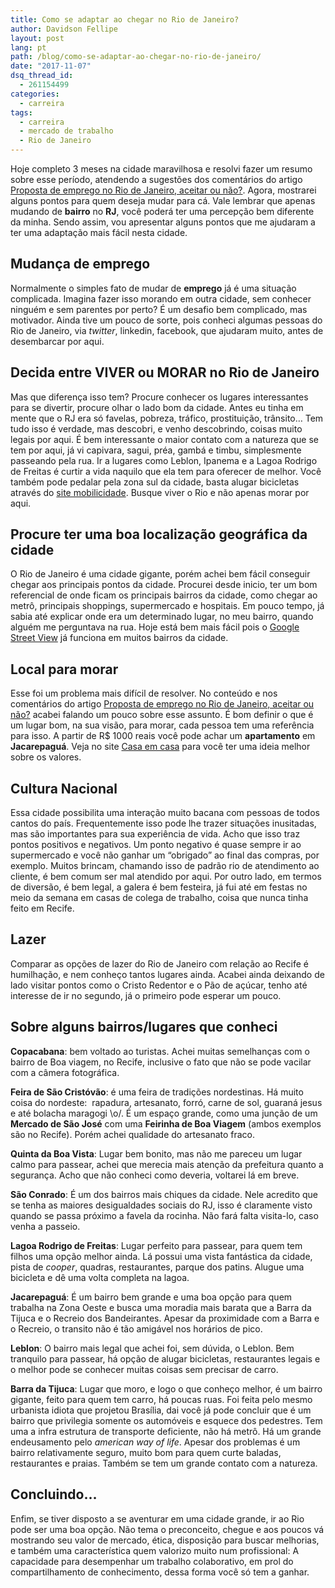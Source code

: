 ```yaml
---
title: Como se adaptar ao chegar no Rio de Janeiro?
author: Davidson Fellipe
layout: post
lang: pt
path: /blog/como-se-adaptar-ao-chegar-no-rio-de-janeiro/
date: "2017-11-07"
dsq_thread_id:
  - 261154499
categories:
  - carreira
tags:
  - carreira
  - mercado de trabalho
  - Rio de Janeiro
---
```

Hoje completo 3 meses na cidade maravilhosa e resolvi fazer um resumo sobre esse período, atendendo a sugestões dos comentários do artigo [Proposta de emprego no Rio de Janeiro, aceitar ou não?][1]. Agora, mostrarei alguns pontos para quem deseja mudar para cá. Vale lembrar que apenas mudando de **bairro** no **RJ**, você poderá ter uma percepção bem diferente da minha. Sendo assim, vou apresentar alguns pontos que me ajudaram a ter uma adaptação mais fácil nesta cidade.

 [1]: ../proposta-de-emprego-no-rio-de-janeiro-aceitar-ou-nao/



## Mudança de emprego

Normalmente o simples fato de mudar de **emprego** já é uma situação complicada. Imagina fazer isso morando em outra cidade, sem conhecer ninguém e sem parentes por perto? É um desafio bem complicado, mas motivador. Ainda tive um pouco de sorte, pois conheci algumas pessoas do Rio de Janeiro, via *twitter*, linkedin, facebook, que ajudaram muito, antes de desembarcar por aqui.

## Decida entre VIVER ou MORAR no Rio de Janeiro

Mas que diferença isso tem? Procure conhecer os lugares interessantes para se divertir, procure olhar o lado bom da cidade. Antes eu tinha em mente que o RJ era só favelas, pobreza, tráfico, prostituição, trânsito… Tem tudo isso é verdade, mas descobri, e venho descobrindo, coisas muito legais por aqui. É bem interessante o maior contato com a natureza que se tem por aqui, já vi capivara, sagui, préa, gambá e timbu, simplesmente passeando pela rua. Ir a lugares como Leblon, Ipanema e a Lagoa Rodrigo de Freitas é curtir a vida naquilo que ela tem para oferecer de melhor. Você também pode pedalar pela zona sul da cidade, basta alugar bicicletas através do [site mobilicidade][2]. Busque viver o Rio e não apenas morar por aqui.

 [2]: http://www.mobilicidade.com.br

## Procure ter uma boa localização geográfica da cidade

O Rio de Janeiro é uma cidade gigante, porém achei bem fácil conseguir chegar aos principais pontos da cidade. Procurei desde inicio, ter um bom referencial de onde ficam os principais bairros da cidade, como chegar ao metrô, principais shoppings, supermercado e hospitais. Em pouco tempo, já sabia até explicar onde era um determinado lugar, no meu bairro, quando alguém me perguntava na rua. Hoje está bem mais fácil pois o [Google Street View][3] já funciona em muitos bairros da cidade.

 [3]: http://www.google.com/intl/en_us/help/maps/streetview/

## Local para morar

Esse foi um problema mais difícil de resolver. No conteúdo e nos comentários do artigo [Proposta de emprego no Rio de Janeiro, aceitar ou não?][1] acabei falando um pouco sobre esse assunto. É bom definir o que é um lugar bom, na sua visão, para morar, cada pessoa tem uma referência para isso. A partir de R$ 1000 reais você pode achar um **apartamento** em **Jacarepaguá**. Veja no site [Casa em casa][4] para você ter uma ideia melhor sobre os valores.

 [4]: http://www.casaemcasa.com.br/

## Cultura Nacional

Essa cidade possibilita uma interação muito bacana com pessoas de todos cantos do país. Frequentemente isso pode lhe trazer situações inusitadas, mas são importantes para sua experiência de vida. Acho que isso traz pontos positivos e negativos. Um ponto negativo é quase sempre ir ao supermercado e você não ganhar um “obrigado” ao final das compras, por exemplo. Muitos brincam, chamando isso de padrão rio de atendimento ao cliente, é bem comum ser mal atendido por aqui. Por outro lado, em termos de diversão, é bem legal, a galera é bem festeira, já fui até em festas no meio da semana em casas de colega de trabalho, coisa que nunca tinha feito em Recife.

## Lazer

Comparar as opções de lazer do Rio de Janeiro com relação ao Recife é humilhação, e nem conheço tantos lugares ainda. Acabei ainda deixando de lado visitar pontos como o Cristo Redentor e o Pão de açúcar, tenho até interesse de ir no segundo, já o primeiro pode esperar um pouco.

## Sobre alguns bairros/lugares que conheci

**Copacabana**: bem voltado ao turistas. Achei muitas semelhanças com o bairro de Boa viagem, no Recife, inclusive o fato que não se pode vacilar com a câmera fotográfica.

**Feira de São Cristóvão**: é uma feira de tradições nordestinas. Há muito coisa do nordeste:  rapadura, artesanato, forró, carne de sol, guaraná jesus e até bolacha maragogi \o/. É um espaço grande, como uma junção de um **Mercado de São José** com uma **Feirinha de Boa Viagem** (ambos exemplos são no Recife). Porém achei qualidade do artesanato fraco.

**Quinta da Boa Vista**: Lugar bem bonito, mas não me pareceu um lugar calmo para passear, achei que merecia mais atenção da prefeitura quanto a segurança. Acho que não conheci como deveria, voltarei lá em breve.

**São Conrado**: É um dos bairros mais chiques da cidade. Nele acredito que se tenha as maiores desigualdades sociais do RJ, isso é claramente visto quando se passa próximo a favela da rocinha. Não fará falta visita-lo, caso venha a passeio.

**Lagoa Rodrigo de Freitas**: Lugar perfeito para passear, para quem tem filhos uma opção melhor ainda. Lá possui uma vista fantástica da cidade, pista de *cooper*, quadras, restaurantes, parque dos patins. Alugue uma bicicleta e dê uma volta completa na lagoa.

**Jacarepaguá**: É um bairro bem grande e uma boa opção para quem trabalha na Zona Oeste e busca uma moradia mais barata que a Barra da Tijuca e o Recreio dos Bandeirantes. Apesar da proximidade com a Barra e o Recreio, o transito não é tão amigável nos horários de pico.

**Leblon**: O bairro mais legal que achei foi, sem dúvida, o Leblon. Bem tranquilo para passear, há opção de alugar bicicletas, restaurantes legais e o melhor pode se conhecer muitas coisas sem precisar de carro.

**Barra da Tijuca**: Lugar que moro, e logo o que conheço melhor, é um bairro gigante, feito para quem tem carro, há poucas ruas. Foi feita pelo mesmo urbanista idiota que projetou Brasília, dai você já pode concluir que é um bairro que privilegia somente os automóveis e esquece dos pedestres. Tem uma a infra estrutura de transporte deficiente, não há metrô. Há um grande endeusamento pelo *american way of life*. Apesar dos problemas é um bairro relativamente seguro, muito bom para quem curte baladas, restaurantes e praias. Também se tem um grande contato com a natureza.

## Concluindo…

Enfim, se tiver disposto a se aventurar em uma cidade grande, ir ao Rio pode ser uma boa opção. Não tema o preconceito, chegue e aos poucos vá mostrando seu valor de mercado, ética, disposição para buscar melhorias, e também uma característica quem valorizo muito num profissional: A capacidade para desempenhar um trabalho colaborativo, em prol do compartilhamento de conhecimento, dessa forma você só tem a ganhar.
